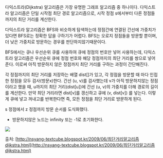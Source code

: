 다익스트라\(Dijkstra\) 알고리즘은 가장 유명한 그래프 알고리즘 중 하나이다. 다익스트라 알고리즘은 단일 시작점 최단 경로 알고리즘으로, 시작 정점 s에서부터 다른 정점들까지의 최단 거리를 계산한다.

다익스트라 알고리즘은 BFS와 비슷하게 탐색하는데  정점간에 연결된 간선에 가중치가 있다면 BFS로는 정확한 답을 구하기가 어렵다. BFS는 오로지 정점들을 방문할 뿐이며, 더 낮은 가중치로 방문하는 경우를 판단하지않기때문이다.

BFS에서는 큐나 우선순위 큐를 사용하여 큐에 정점의 번호만 넣어 사용하는데, 다익스트라 알고리즘은 우선순위 큐에 정점 번호와 해당 정점까지의 최단 거리를 쌍으로 넣어준다. 이로써 아직 방문하지 않은 정점까지 최단 거리를 구하는 과정이 간단해진다.

각 정점까지의 최단 거리를 저장하는 배열 dist\[\]가 있고, 각 정점을 방문할 때 마다 인접한 정점을 모두 검사\(방문x\)한다. 간선 \(u, v\)를 검사했는데 v가 아직 방문하지않는 정점이라고 했을 때, u까지의 최단 거리\(dist\[u\]\)에 간선 \(u, v\)의 가중치를 더해 경로의 길이를 계산한다. 만약 최단 거리라면  dist\[v\]를 갱신하고 큐에 \(v, dist\[v\]\) 를 넣는다. 이렇게 큐에 넣고 꺼내고를 반복한다면 즉, 모든 정점을 최단 거리로 방문하게 된다.



s 정점에서 z 정점까지 방문 순서를 도식화했다.

* 방문하지않은 노드는 infinity 또는 -1로 초기화한다.

![](http://ss.textcube.com/blog/1/18338/attach/XWG1akGAOh.gif)

출처: [http://nsyang-textcube.blogspot.kr/2009/06/최단거리알고리즘dijkstra.html](http://nsyang-textcube.blogspot.kr/2009/06/최단거리알고리즘dijkstra.html)

